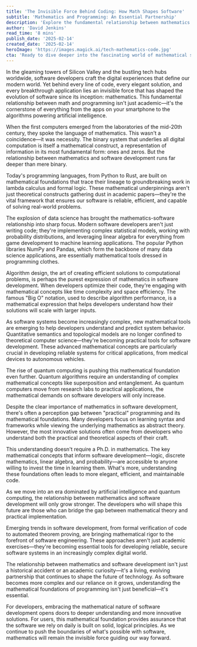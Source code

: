 ```yaml
---
title: 'The Invisible Force Behind Coding: How Math Shapes Software'
subtitle: 'Mathematics and Programming: An Essential Partnership'
description: 'Explore the fundamental relationship between mathematics and software development, from its historical roots to its crucial role in modern programming. Learn how mathematical concepts shape everything from basic coding to cutting-edge technologies like AI and quantum computing.'
author: 'David Jenkins'
read_time: '8 mins'
publish_date: '2025-02-14'
created_date: '2025-02-14'
heroImage: 'https://images.magick.ai/tech-mathematics-code.jpg'
cta: 'Ready to dive deeper into the fascinating world of mathematical software development? Follow us on LinkedIn for regular insights, discussions, and the latest trends at the intersection of mathematics and programming.'
---
```


In the gleaming towers of Silicon Valley and the bustling tech hubs worldwide, software developers craft the digital experiences that define our modern world. Yet behind every line of code, every elegant solution, and every breakthrough application lies an invisible force that has shaped the evolution of software since its inception: mathematics. This fundamental relationship between math and programming isn't just academic—it's the cornerstone of everything from the apps on your smartphone to the algorithms powering artificial intelligence.

When the first computers emerged from the laboratories of the mid-20th century, they spoke the language of mathematics. This wasn't a coincidence—it was necessity. The binary system that underlies all digital computation is itself a mathematical construct, a representation of information in its most fundamental form: ones and zeros. But the relationship between mathematics and software development runs far deeper than mere binary.

Today's programming languages, from Python to Rust, are built on mathematical foundations that trace their lineage to groundbreaking work in lambda calculus and formal logic. These mathematical underpinnings aren't just theoretical constructs gathering dust in academic papers—they're the vital framework that ensures our software is reliable, efficient, and capable of solving real-world problems.

The explosion of data science has brought the mathematics-software relationship into sharp focus. Modern software developers aren't just writing code; they're implementing complex statistical models, working with probability distributions, and leveraging linear algebra for everything from game development to machine learning applications. The popular Python libraries NumPy and Pandas, which form the backbone of many data science applications, are essentially mathematical tools dressed in programming clothes.

Algorithm design, the art of creating efficient solutions to computational problems, is perhaps the purest expression of mathematics in software development. When developers optimize their code, they're engaging with mathematical concepts like time complexity and space efficiency. The famous "Big O" notation, used to describe algorithm performance, is a mathematical expression that helps developers understand how their solutions will scale with larger inputs.

As software systems become increasingly complex, new mathematical tools are emerging to help developers understand and predict system behavior. Quantitative semantics and topological models are no longer confined to theoretical computer science—they're becoming practical tools for software development. These advanced mathematical concepts are particularly crucial in developing reliable systems for critical applications, from medical devices to autonomous vehicles.

The rise of quantum computing is pushing this mathematical foundation even further. Quantum algorithms require an understanding of complex mathematical concepts like superposition and entanglement. As quantum computers move from research labs to practical applications, the mathematical demands on software developers will only increase.

Despite the clear importance of mathematics in software development, there's often a perception gap between "practical" programming and its mathematical foundations. Many developers focus on learning syntax and frameworks while viewing the underlying mathematics as abstract theory. However, the most innovative solutions often come from developers who understand both the practical and theoretical aspects of their craft.

This understanding doesn't require a Ph.D. in mathematics. The key mathematical concepts that inform software development—logic, discrete mathematics, linear algebra, and probability—are accessible to anyone willing to invest the time in learning them. What's more, understanding these foundations often leads to more elegant, efficient, and maintainable code.

As we move into an era dominated by artificial intelligence and quantum computing, the relationship between mathematics and software development will only grow stronger. The developers who will shape this future are those who can bridge the gap between mathematical theory and practical implementation.

Emerging trends in software development, from formal verification of code to automated theorem proving, are bringing mathematical rigor to the forefront of software engineering. These approaches aren't just academic exercises—they're becoming essential tools for developing reliable, secure software systems in an increasingly complex digital world.

The relationship between mathematics and software development isn't just a historical accident or an academic curiosity—it's a living, evolving partnership that continues to shape the future of technology. As software becomes more complex and our reliance on it grows, understanding the mathematical foundations of programming isn't just beneficial—it's essential.

For developers, embracing the mathematical nature of software development opens doors to deeper understanding and more innovative solutions. For users, this mathematical foundation provides assurance that the software we rely on daily is built on solid, logical principles. As we continue to push the boundaries of what's possible with software, mathematics will remain the invisible force guiding our way forward.